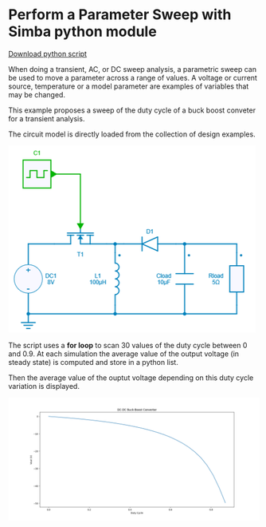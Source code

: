 # Perform a Parameter Sweep with Simba python module

[Download python script](2.%20Parameter%20Sweep.py)


When doing a transient, AC, or DC sweep analysis, a parametric sweep can be used to move a parameter across a range of values. A voltage or current source, temperature or a model parameter are examples of variables that may be changed.

This example proposes a sweep of the duty cycle of a buck boost conveter for a transient analysis.

The circuit model is directly loaded from the collection of design examples.

![Buck Boost](buckboost.png)

The script uses a **for loop** to scan 30 values of the duty cycle between 0 and 0.9. At each simulation the average value of the output voltage (in steady state) is computed and store in a python list.

Then the average value of the ouptut voltage depending on this duty cycle variation is displayed.

![Output voltage](out_vs_duty.png)